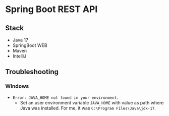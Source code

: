 # Spring Boot REST API

## Stack
- Java 17
- SpringBoot WEB
- Maven
- IntelliJ

## Troubleshooting
### Windows
- `Error: JAVA_HOME not found in your environment.`
  - Set an user environment variable `JAVA_HOME` with value as path where Java was installed. For me, it was `C:\Program Files\Java\jdk-17`. 